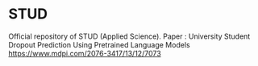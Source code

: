 # STUD
Official repository of STUD (Applied Science).
Paper : University Student Dropout Prediction Using Pretrained Language Models
https://www.mdpi.com/2076-3417/13/12/7073
